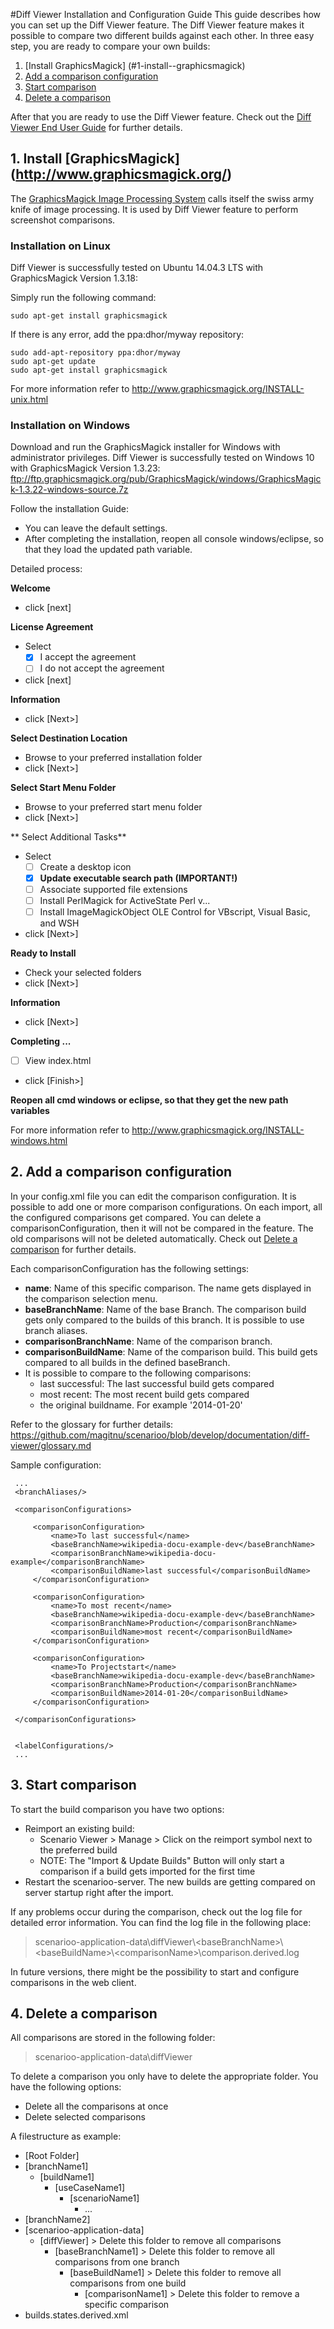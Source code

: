 #Diff Viewer Installation and Configuration Guide
This guide describes how you can set up the Diff Viewer feature.
The Diff Viewer feature makes it possible to compare two different builds against each other.
In three easy step, you are ready to compare your own builds:


1. [Install  GraphicsMagick] (#1-install--graphicsmagick)
2. [Add a comparison configuration](#2-add-a-comparison-configuration)
3. [Start comparison](#3-start-comparison)
4. [Delete a comparison](#4-delete-a-comparison)

After that you are ready to use the Diff Viewer feature. Check out the [Diff Viewer End User Guide](https://github.com/magitnu/scenarioo/wiki/Diff-Viewer-End-User-Guide) for further details.
## 1. Install  [GraphicsMagick] (http://www.graphicsmagick.org/) 
The [GraphicsMagick Image Processing System](http://www.graphicsmagick.org/) calls itself the swiss army knife of image processing. It is used by Diff Viewer feature to perform screenshot comparisons.

### Installation on Linux
Diff Viewer is successfully tested on Ubuntu 14.04.3 LTS with GraphicsMagick Version 1.3.18:

Simply run the following command:

   ```
   sudo apt-get install graphicsmagick
   ```


If there is any error, add the ppa:dhor/myway repository:

   ```
   sudo add-apt-repository ppa:dhor/myway
   sudo apt-get update
   sudo apt-get install graphicsmagick
   ```

For more information refer to http://www.graphicsmagick.org/INSTALL-unix.html


### Installation on Windows
Download and run the GraphicsMagick installer for Windows with administrator privileges.
Diff Viewer is successfully tested on Windows 10 with GraphicsMagick Version 1.3.23:
ftp://ftp.graphicsmagick.org/pub/GraphicsMagick/windows/GraphicsMagick-1.3.22-windows-source.7z


Follow the installation Guide:
* You can leave the default settings.
* After completing the installation, reopen all console windows/eclipse, so that they load the updated path variable.

Detailed process:

**Welcome**
 * click [next]

**License Agreement**
 * Select
   * [x] I accept the agreement
   * [ ] I do not accept the agreement
 * click [next]
 
**Information**
 * click [Next>]

**Select Destination Location**
 * Browse to your preferred installation folder
 * click [Next>]

**Select Start Menu Folder**
 * Browse to your preferred start menu folder
 * click [Next>]

** Select Additional Tasks**
* Select 
    * [ ] Create a desktop icon 
    * [X] **Update executable search path (IMPORTANT!)**
    * [ ] Associate supported file extensions
    * [ ] Install PerlMagick for ActiveState Perl v...
    * [ ] Install ImageMagickObject OLE Control for VBscript, Visual Basic, and WSH
* click [Next>]

**Ready to Install**
 * Check your selected folders
 * click [Next>]

**Information**
 * click [Next>]

**Completing ...**
 * [ ] View index.html
 * click [Finish>]

**Reopen all cmd windows or eclipse, so that they get the new path variables**

For more information refer to http://www.graphicsmagick.org/INSTALL-windows.html

## 2. Add a comparison configuration
In your config.xml file you can edit the comparison configuration.
It is possible to add one or more comparison configurations. On each import, all the configured comparisons get compared.
You can delete a comparisonConfiguration, then it will not be compared in the feature. 
The old comparisons will not be deleted automatically. Check out [Delete a comparison](#4-delete-a-comparison) for further details.

Each comparisonConfiguration has the following settings:
* **name**: Name of this specific comparison. The name gets displayed in the comparison selection menu.
* **baseBranchName**: Name of the base Branch. The comparison build gets only compared to the builds of this branch. It is possible to use branch aliases. 
* **comparisonBranchName**: Name of the comparison branch.
* **comparisonBuildName**: Name of the comparison build. This build gets compared to all builds in the defined baseBranch.
 * It is possible to compare to the following comparisons:
   * last successful: The last successful build gets compared
    * most recent: The most recent build gets compared
    * the original buildname. For example '2014-01-20'

Refer to the glossary for further details: https://github.com/magitnu/scenarioo/blob/develop/documentation/diff-viewer/glossary.md

Sample configuration:
   ```
    ...
    <branchAliases/>

    <comparisonConfigurations>

        <comparisonConfiguration>
            <name>To last successful</name>
            <baseBranchName>wikipedia-docu-example-dev</baseBranchName>
            <comparisonBranchName>wikipedia-docu-example</comparisonBranchName>
            <comparisonBuildName>last successful</comparisonBuildName>
        </comparisonConfiguration>

        <comparisonConfiguration>
            <name>To most recent</name>
            <baseBranchName>wikipedia-docu-example-dev</baseBranchName>
            <comparisonBranchName>Production</comparisonBranchName>
            <comparisonBuildName>most recent</comparisonBuildName>
        </comparisonConfiguration>

        <comparisonConfiguration>
            <name>To Projectstart</name>
            <baseBranchName>wikipedia-docu-example-dev</baseBranchName>
            <comparisonBranchName>Production</comparisonBranchName>
            <comparisonBuildName>2014-01-20</comparisonBuildName>
        </comparisonConfiguration>

    </comparisonConfigurations>


    <labelConfigurations/>
    ...
   ```

## 3. Start comparison
To start the build comparison you have two options:
* Reimport an existing build:
   * Scenario Viewer > Manage > Click on the reimport symbol next to the preferred build
   * NOTE: The "Import & Update Builds" Button will only start a comparison if a build gets imported for the first time
* Restart the scenarioo-server. The new builds are getting compared on server startup right after the import.

If any problems occur during the comparison, check out the log file for detailed error information.
You can find the log file in the following place:

> scenarioo-application-data\diffViewer\\\<baseBranchName>\\\<baseBuildName>\\\<comparisonName>\comparison.derived.log

In future versions, there might be the possibility to start and configure comparisons in the web client.

## 4. Delete a comparison
All comparisons are stored in the following folder:
>scenarioo-application-data\diffViewer

To delete a comparison you only have to delete the appropriate folder. 
You have the following options:
* Delete all the comparisons at once
* Delete selected comparisons

A filestructure as example:

* [Root Folder]
 * [branchName1]
   * [buildName1]
     * [useCaseName1]
       * [scenarioName1]
         * ...
 * [branchName2]
 * [scenarioo-application-data]
   * [diffViewer] > Delete this folder to remove all comparisons
     * [baseBranchName1] > Delete this folder to remove all comparisons from one branch
       * [baseBuildName1] > Delete this folder to remove all comparisons from one build
         * [comparisonName1] > Delete this folder to remove a specific comparison
 * builds.states.derived.xml
